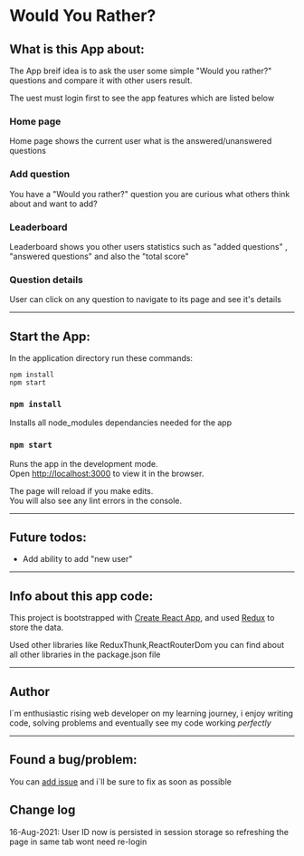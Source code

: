 # Would You Rather?

## What is this App about:

The App breif idea is to ask the user some simple "Would you rather?" questions and compare it with other users result.

The uest must login first to see the app features which are listed below

### Home page

Home page shows the current user what is the answered/unanswered questions

### Add question

You have a "Would you rather?" question you are curious what others think about and want to add?

### Leaderboard

Leaderboard shows you other users statistics such as "added questions" , "answered questions" and also the "total score"

### Question details

User can click on any question to navigate to its page and see it's details

<hr>

## Start the App:

In the application directory run these commands:

```
npm install
npm start
```

### `npm install`

Installs all node_modules dependancies needed for the app

### `npm start`

Runs the app in the development mode.\
Open [http://localhost:3000](http://localhost:3000) to view it in the browser.

The page will reload if you make edits.\
You will also see any lint errors in the console.

<hr>

## Future todos:

- Add ability to add "new user"
<hr>

## Info about this app code:

This project is bootstrapped with [Create React App](https://github.com/facebook/create-react-app), and used [Redux](https://github.com/reduxjs/redux) to store the data.

Used other libraries like ReduxThunk,ReactRouterDom you can find about all other libraries in the package.json file

<hr>

## Author

I`m enthusiastic rising web developer on my learning journey, i enjoy writing code, solving problems and eventually see my code working _perfectly_

<hr>

## Found a bug/problem:

You can [add issue](https://github.com/Mush-0/would-you-rather-project/issues) and i`ll be sure to fix as soon as possible

## Change log

16-Aug-2021: User ID now is persisted in session storage so refreshing the page in same tab wont need re-login
